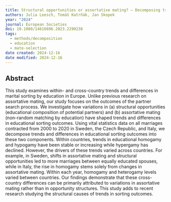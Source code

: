 ```yaml
---
title: Structural opportunities or assortative mating? – Decomposing trends and country differences in educational sorting outcomes in marriages
authors: Julia Leesch, Tomáš Katrňák, Jan Skopek
year: "2024"
journal: European Societies
doi: 10.1080/14616696.2023.2290238
tags:
  - methods/decomposition
  - education
  - mate-selection
date created: 2024-12-16
date modified: 2024-12-16
---
```


## Abstract

This study examines within- and cross-country trends and differences in marital sorting by education in Europe. Unlike previous research on assortative mating, our study focuses on the outcomes of the partner search process. We investigate how variations in (a) structural opportunities (educational composition of potential partners) and (b) assortative mating (non-random matching by education) have shaped trends and differences in educational sorting outcomes. Using vital statistics data on all marriages contracted from 2000 to 2020 in Sweden, the Czech Republic, and Italy, we decompose trends and differences in educational sorting outcomes into these two components. Within countries, trends in educational homogamy and hypogamy have been stable or increasing while hypergamy has declined. However, the drivers of these trends varied across countries. For example, in Sweden, shifts in assortative mating and structural opportunities led to more marriages between equally educated spouses, while in Italy, the rise in homogamy stems solely from changes in assortative mating. Within each year, homogamy and heterogamy levels varied between countries. Our findings demonstrate that these cross-country differences can be primarily attributed to variations in assortative mating rather than in opportunity structures. This study adds to recent research studying the structural causes of trends in sorting outcomes.
